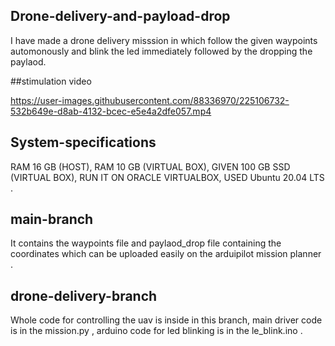 ## Drone-delivery-and-payload-drop
I have made a drone delivery misssion in which follow the given waypoints automonously and blink the led immediately followed by the dropping the paylaod.

##stimulation video



https://user-images.githubusercontent.com/88336970/225106732-532b649e-d8ab-4132-bcec-e5e4a2dfe057.mp4



## System-specifications 
RAM 16 GB (HOST),
RAM 10 GB (VIRTUAL BOX),
GIVEN 100 GB SSD (VIRTUAL BOX),
RUN IT ON ORACLE VIRTUALBOX,
USED Ubuntu  20.04 LTS .

## main-branch
It contains the waypoints file and paylaod_drop file containing the coordinates which can be uploaded easily on the arduipilot mission planner .

## drone-delivery-branch
Whole code for controlling the uav is inside in this branch,
main driver code is in the mission.py ,
arduino code for led blinking is in the le_blink.ino .





